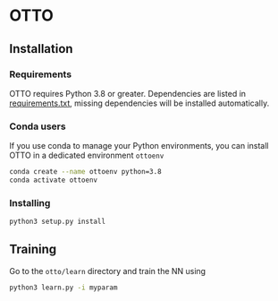 
# OTTO

## Installation

### Requirements

OTTO requires Python 3.8 or greater.
Dependencies are listed in [requirements.txt](https://github.com/C0PEP0D/otto/blob/main/requirements.txt),
missing dependencies will be installed automatically.

### Conda users

If you use conda to manage your Python environments, you can install OTTO in a dedicated environment `ottoenv`

``` bash
conda create --name ottoenv python=3.8
conda activate ottoenv
```

### Installing

``` bash
python3 setup.py install
```

## Training

Go to the `otto/learn` directory and train the NN using
``` bash
python3 learn.py -i myparam
```


